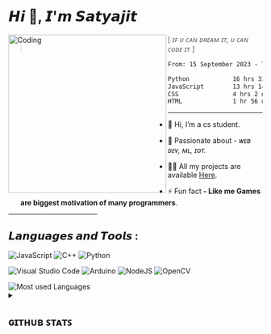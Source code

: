 𝙃𝙞 👋, 𝙄'𝙢 𝙎𝙖𝙩𝙮𝙖𝙟𝙞𝙩
======

<!------------------------------------------------------------------------------------------->

<!---------  Image on the left -------------------->
<img width="313" align="left" alt="Coding" src="https://github.com/Synchrotek/Synchrotek/assets/77431114/67eb967a-8065-4298-9f27-31ee3ad1eb55">

> [ *ɪꜰ ᴜ ᴄᴀɴ ᴅʀᴇᴀᴍ ɪᴛ, ᴜ ᴄᴀɴ ᴄᴏᴅᴇ ɪᴛ* ]

<!--
[![Typing SVG](https://readme-typing-svg.herokuapp.com?font=Fira+Code&weight=700&size=15&pause=1000&color=F7F7F7&vCenter=true&width=435&height=13&lines=ɪꜰ+ᴜ+ᴄᴀɴ+ᴅʀᴇᴀᴍ+ɪᴛ,+ᴜ+ᴄᴀɴ+ᴄᴏᴅᴇ+ɪᴛ)](https://git.io/typing-svg)
-->
<!-- ![visitors](https://visitor-badge.glitch.me/badge?page_id=Synchrotek.id&left_color=green&right_color=red) -->

<!-------- Coding time stats on the right --------->
<!--START_SECTION:waka-->

```txt
From: 15 September 2023 - To: 22 September 2023

Python            16 hrs 33 mins  ███████████░░░░░░░░░░░░░░   45.01 %
JavaScript        13 hrs 14 mins  █████████░░░░░░░░░░░░░░░░   35.98 %
CSS               4 hrs 2 mins    ███░░░░░░░░░░░░░░░░░░░░░░   11.01 %
HTML              1 hr 56 mins    █░░░░░░░░░░░░░░░░░░░░░░░░   05.26 %
```

<!--END_SECTION:waka-->  


***
    
<!-- #### - 🌱 I’m currently learning **node.js, Django**. -->

- 👋 Hi, I’m a cs student.

- 🌱 Passionate about - *ᴡᴇʙ ᴅᴇᴠ, ᴍʟ, ɪᴏᴛ.*
  
- 👨‍💻 All my projects are available [Here](https://github.com/Synchrotek?tab=repositories).
<!-- #### - 📫 Reach me at **- myemail@email.com** -->
- ⚡ Fun fact **- Like me Games are biggest motivation of many programmers**.

<!------------------------------------------------------------------------------------------->
<hr width="35%" size="1px">

## 𝙇𝙖𝙣𝙜𝙪𝙖𝙜𝙚𝙨 𝙖𝙣𝙙 𝙏𝙤𝙤𝙡𝙨 : 
    
![JavaScript](https://img.shields.io/badge/javascript-%23323330.svg?style=for-the-badge&logo=javascript&logoColor=%23F7DF1E)
![C++](https://img.shields.io/badge/c++-%2300599C.svg?style=for-the-badge&logo=c%2B%2B&logoColor=white)
![Python](https://img.shields.io/badge/python-3670A0?style=for-the-badge&logo=python&logoColor=ffdd54)

![Visual Studio Code](https://img.shields.io/badge/Visual%20Studio%20Code-0078d7.svg?style=for-the-badge&logo=visual-studio-code&logoColor=white)
![Arduino](https://img.shields.io/badge/-Arduino-00979D?style=for-the-badge&logo=Arduino&logoColor=white)
![NodeJS](https://img.shields.io/badge/node.js-6DA55F?style=for-the-badge&logo=node.js&logoColor=white)
![OpenCV](https://img.shields.io/badge/opencv-%23white.svg?style=for-the-badge&logo=opencv&logoColor=white)

<img src="https://github-readme-stats.vercel.app/api/top-langs?username=Synchrotek&show_icons=true&theme=transparent&layout=compact&custom_title=Languages+I+mostly+used+:" alt="Most used Languages"/>


<!-- ![Readme Quotes](https://quotes-github-readme.vercel.app/api?type=horizontal&theme=tokyonight) -->

<!------------------------------------------------------------------------------------------->

<details close> 

![](https://komarev.com/ghpvc/?username=Synchrotek&color=orange&style=for-the-badge)
<!-- ![Visitor Count](https://profile-counter.glitch.me/Synchrotek/count.svg) -->
 
  <summary><h2>ɢɪᴛʜᴜʙ ꜱᴛᴀᴛꜱ</h2></summary>
    <!-- <img src="https://github-readme-stats.vercel.app/api?username=Synchrotek&show_icons=true&locale=en&theme=highcontrast" alt="Github stats"/> <br> -->
    <img src="https://github-readme-streak-stats.herokuapp.com/?user=Synchrotek&theme=merko" alt="Current & Total Streak"/>
<br><br>

<a href="https://app.daily.dev/Synchrotek"><img src="https://api.daily.dev/devcards/66ee5feb68f843f287b2212e4efec70d.png?r=fo3" width="250" alt="Synchrotek's Dev Card"/></a>

</details>


<!------OPTIONAL------------------------------------------------------------------------------------

[![Wakatime stats](https://github-readme-stats.vercel.app/api/wakatime?username=&theme=highcontras)](https://github.com//github-readme-stats)
-->
